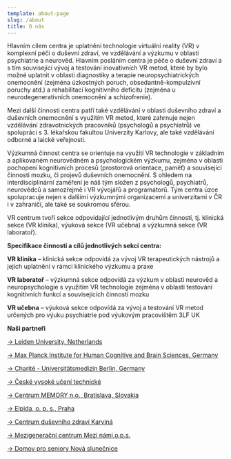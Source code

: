 ```yaml
---
template: about-page
slug: /about
title: O nás
---
```


Hlavním cílem centra je uplatnění technologie virtuální reality (VR) v komplexní péči o duševní zdraví, ve vzdělávání a výzkumu v oblasti psychiatrie a neurověd. Hlavním posláním centra je péče o duševní zdraví a s tím související vývoj a testování inovativních VR metod, které by bylo možné uplatnit v oblasti diagnostiky a terapie neuropsychiatrických onemocnění (zejména úzkostných poruch, obsedantně-kompulzivní poruchy atd.) a rehabilitaci kognitivního deficitu (zejména u neurodegenerativních onemocnění a schizofrenie).

Mezi další činnosti centra patří také vzdělávání v oblasti duševního zdraví a duševních onemocnění s využitím VR metod, které zahrnuje nejen vzdělávání zdravotnických pracovníků (psychologů a psychiatrů) ve spolupráci s 3. lékařskou fakultou Univerzity Karlovy, ale také vzdělávání odborné a laické veřejnosti.

Výzkumná činnost centra se orientuje na využití VR technologie v základním a aplikovaném neurovědném a psychologickém výzkumu, zejména v oblasti pochopení kognitivních procesů (prostorová orientace, paměť) a související činnosti mozku, či projevů duševních onemocnění. S ohledem na interdisciplinární zaměření je náš tým složen z psychologů, psychiatrů, neurovědců a samozřejmě i VR vývojářů a programátorů. Tým centra úzce spolupracuje nejen s dalšími výzkumnými organizacemi a univerzitami v ČR i v zahraničí, ale také se soukromou sférou.

VR centrum tvoří sekce odpovídající jednotlivým druhům činností, tj. klinická sekce (VR klinika), výuková sekce (VR učebna) a výzkumná sekce (VR laboratoř).

**Specifikace činností a cílů jednotlivých sekcí centra:**

**VR klinika** – klinická sekce odpovídá za vývoj VR terapeutických nástrojů a jejich uplatnění v rámci klinického výzkumu a praxe

**VR laboratoř** – výzkumná sekce odpovídá za výzkum v oblasti neurověd a neuropsychologie s využitím VR technologie zejména v oblasti testování kognitivních funkcí a souvisejících činností mozku

**VR učebna** – výuková sekce odpovídá za vývoj a testování VR metod určených pro výuku psychiatrie pod výukovým pracovištěm 3LF UK

**Naši partneři**

[&#8594; Leiden University, Netherlands](https://www.universiteitleiden.nl/en/social-behavioural-sciences/psychology/cognitive-psychology)

[&#8594; Max Planck Institute for Human Cognitive and Brain Sciences, Germany](https://www.cbs.mpg.de/en)

[&#8594; Charité - Universitätsmedizin Berlin, Germany](https://www.charite.de/en/)

[&#8594; České vysoké učení technické](https://www.cvut.cz/)

[&#8594; Centrum MEMORY n.o., Bratislava, Slovakia](https://www.centrummemory.sk/)

[&#8594; Elpida, o. p. s., Praha](https://www.elpida.cz/)

[&#8594; Centrum duševního zdraví Karviná](https://www.cdzkarvina.cz/)

[&#8594; Mezigenerační centrum Mezi námi,o.p.s.](http://mezigeneracne.cz/)

[&#8594; Domov pro seniory Nová slunečnice](https://www.novaslunecnice.cz/)